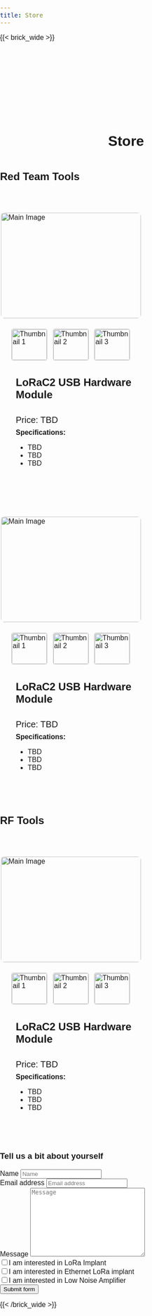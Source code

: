```yaml
---
title: Store
---
```


<style>
body {
    font-size: 1rem;
    font-family: 'Heebo', sans-serif;
    margin: 0;
    padding: 0;
    box-sizing: border-box;
}

.container {
    max-width: 1200px;
    margin: auto;
    padding: 0 20px;
}

h1 {
    text-align: center;
    margin-top: 10rem;
    margin-bottom: 3rem;
}

@media screen and (max-width: 1000px){
    h1 {
    margin-top: 13rem;
}
}

@media screen and (max-width: 800px){
    h1 {
    margin-top: 10rem;
}
}

section {
    padding: 3rem 0;
}

.row {
    display: flex;
    flex-wrap: wrap;
    margin-right: -15px;
    margin-left: -15px;
}

.col-lg-6 {
    flex: 0 0 50%;
    max-width: 50%;
    padding-right: 15px;
    padding-left: 15px;
    
    border: none;
    display: flex;
    align-items: center;
    justify-content: center;
    flex-direction: column;
}


.mainImageContainer {
    display: flex;
    justify-content: center;
    margin-bottom: 1.5rem;
}

.mainImage {
    width: 20rem;
    height: 15rem;
    margin: auto;
    border-radius: 0.5rem;
}

.thumbnail {
    border: 1px solid #ccc;
    border-radius: 0.25rem;
    margin: 0 0.25rem;
    display: inline-block;
}

.thumbnail img {
    width: 80px;
    height: 70px;
    border-radius: 0.25rem;
}

.ps-lg-3 {
    padding-left: 1rem;
}

.title {
    font-size: 1.5rem;
    font-weight: bold;
}

.h5 {
    font-size: 1.25rem;
}

.h6 {
    font-size: 1rem;
    font-weight: bold;
}

@media (max-width: 768px) {
    .col-lg-6 {
        flex: 0 0 100%;
        max-width: 100%;
    }
}
</style>

{{< brick_wide >}}

<!-- content -->
<div style="margin-top: 6rem; text-align: center; margin-bottom: 3rem">
    <h1> Store </h1>
</div>

## Red Team Tools

<section class="py-5">
  <div class="container">
    <div class="row gx-5">
      <aside class="col-lg-6" style="border: none;">
        <div class="mainImageContainer rounded-4 mb-3 d-flex justify-content-center">
          <a class="rounded-4">
            <img class="mainImage rounded-4 fit" src="/uploads/gallerys2/pro1.jpeg" alt="Main Image" />
          </a>
        </div>
        <div class="d-flex justify-content-center mb-3">
          <a class="border mx-1 rounded-2 thumbnail" href="#" data-img-src="/uploads/gallerys2/pro1.jpeg">
            <img class="rounded-2" src="/uploads/gallerys2/pro1.jpeg" alt="Thumbnail 1" />
          </a>
          <a class="border mx-1 rounded-2 thumbnail" href="#" data-img-src="/uploads/gallerys2/pro1(1).jpeg">
            <img class="rounded-2" src="/uploads/gallerys2/pro1(1).jpeg" alt="Thumbnail 2" />
          </a>
          <a class="border mx-1 rounded-2 thumbnail" href="#" data-img-src="/uploads/gallerys2/pro1(2).jpeg">
            <img class="rounded-2" src="/uploads/gallerys2/pro1(2).jpeg" alt="Thumbnail 3" />
          </a>
        </div>
        <!-- thumbs-wrap.// -->
        <!-- gallery-wrap .end// -->
      </aside>
      <main class="col-lg-6">
        <div class="ps-lg-3">
          <h4 class="title text-dark">
           LoRaC2 USB Hardware Module
          </h4>
          <div style="margin-top: .5rem; margin-bottom: .5rem;">
            <span class="h5">Price: TBD</span>
          </div>
            <span class="h6">Specifications:</span>
          <ul>
          <li>TBD</li>
          <li>TBD</li>
          <li>TBD</li>
          </ul>
        </div>
      </main>
    </div>
  </div>
</section>
<!-- content -->

<section class="py-5">
  <div class="container">
    <div class="row gx-5">
      <aside class="col-lg-6" style="border: none;">
        <div class="mainImageContainer rounded-4 mb-3 d-flex justify-content-center">
          <a class="rounded-4">
            <img class="mainImage rounded-4 fit" src="/uploads/gallerys2/pro1.jpeg" alt="Main Image" />
          </a>
        </div>
        <div class="d-flex justify-content-center mb-3">
          <a class="border mx-1 rounded-2 thumbnail" href="#" data-img-src="/uploads/gallerys2/pro1.jpeg">
            <img class="rounded-2" src="/uploads/gallerys2/pro1.jpeg" alt="Thumbnail 1" />
          </a>
          <a class="border mx-1 rounded-2 thumbnail" href="#" data-img-src="/uploads/gallerys2/pro1(1).jpeg">
            <img class="rounded-2" src="/uploads/gallerys2/pro1(1).jpeg" alt="Thumbnail 2" />
          </a>
          <a class="border mx-1 rounded-2 thumbnail" href="#" data-img-src="/uploads/gallerys2/pro1(2).jpeg">
            <img class="rounded-2" src="/uploads/gallerys2/pro1(2).jpeg" alt="Thumbnail 3" />
          </a>
        </div>
        <!-- thumbs-wrap.// -->
        <!-- gallery-wrap .end// -->
      </aside>
      <main class="col-lg-6">
        <div class="ps-lg-3">
          <h4 class="title text-dark">
           LoRaC2 USB Hardware Module
          </h4>
          <div style="margin-top: .5rem; margin-bottom: .5rem;">
            <span class="h5">Price: TBD</span>
          </div>
            <span class="h6">Specifications:</span>
                 <ul>
          <li>TBD</li>
          <li>TBD</li>
          <li>TBD</li>
          </ul>
        </div>
      </main>
    </div>
  </div>
</section>
<!-- content -->

## RF Tools

<section class="py-5">
  <div class="container">
    <div class="row gx-5">
      <aside class="col-lg-6" style="border: none;">
        <div class="mainImageContainer rounded-4 mb-3 d-flex justify-content-center">
          <a class="rounded-4">
            <img class="mainImage rounded-4 fit" src="/uploads/gallerys2/pro1.jpeg" alt="Main Image" />
          </a>
        </div>
        <div class="d-flex justify-content-center mb-3">
          <a class="border mx-1 rounded-2 thumbnail" href="#" data-img-src="/uploads/gallerys2/pro1.jpeg">
            <img class="rounded-2" src="/uploads/gallerys2/pro1.jpeg" alt="Thumbnail 1" />
          </a>
          <a class="border mx-1 rounded-2 thumbnail" href="#" data-img-src="/uploads/gallerys2/pro1(1).jpeg">
            <img class="rounded-2" src="/uploads/gallerys2/pro1(1).jpeg" alt="Thumbnail 2" />
          </a>
          <a class="border mx-1 rounded-2 thumbnail" href="#" data-img-src="/uploads/gallerys2/pro1(2).jpeg">
            <img class="rounded-2" src="/uploads/gallerys2/pro1(2).jpeg" alt="Thumbnail 3" />
          </a>
        </div>
        <!-- thumbs-wrap.// -->
        <!-- gallery-wrap .end// -->
      </aside>
      <main class="col-lg-6">
        <div class="ps-lg-3">
          <h4 class="title text-dark">
           LoRaC2 USB Hardware Module
          </h4>
          <div style="margin-top: .5rem; margin-bottom: .5rem;">
            <span class="h5">Price: TBD</span>
          </div>
            <span class="h6">Specifications:</span>
                 <ul>
          <li>TBD</li>
          <li>TBD</li>
          <li>TBD</li>
          </ul>
        </div>
      </main>
    </div>
  </div>
</section>
<!-- content -->


<form id="contactform" class="form" method="POST" action="/form.php">
    <h3>Tell us a bit about yourself</h3>
    <div>
        <label class="inborder sr-only" for="name">Name</label>
        <input type="text" name="name" id="name" class="form-control" placeholder="Name" required>
    </div>
    <div>
        <label class="inborder sr-only" for="email">Email address</label>
        <input type="email" name="email" id="email" class="form-control" placeholder="Email address" required>
    </div>
    <div>
        <label class="inborder sr-only" for="message">Message</label>
        <textarea name="message" id="message" cols="30" rows="10" class="form-control" placeholder="Message" required></textarea>
    </div>
    <div class="checkbox">
        <label><input type="checkbox" name="Product_LoRa" value="I am interested in LoRa Implant">I am interested in LoRa Implant</label>
    </div>
    <div class="checkbox">
        <label><input type="checkbox" name="Product_Ethernet" value="I am interested in Ethernet LoRa implant">I am interested in Ethernet LoRa implant</label>
    </div>
    <div class="checkbox">
        <label><input type="checkbox" name="Product_Noise" value="I am interested in Low Noise Amplifier">I am interested in Low Noise Amplifier</label>
    </div>
    <div class="submit">
        <div><input type="submit" value="Submit form" class="button"></div>
    </div>
</form>



{{< /brick_wide >}}

<!-- Initialize fslightbox -->
<script>
  document.addEventListener("DOMContentLoaded", function() {
    const imageContainers = document.querySelectorAll('.mainImageContainer');

    imageContainers.forEach(container => {
      const mainImage = container.querySelector('.mainImage');
      const thumbnails = container.parentElement.querySelectorAll('.thumbnail');

      thumbnails.forEach(thumbnail => {
        thumbnail.addEventListener('click', function(event) {
          event.preventDefault();
          const newSrc = this.getAttribute('data-img-src');
          mainImage.src = newSrc;
        });
      });
    });
  });

  // Reinitialize fslightbox after new content is added dynamically if needed
  fslightbox();
</script>
